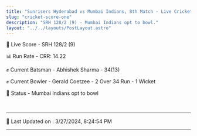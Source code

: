 ```yaml
---
title: "Sunrisers Hyderabad vs Mumbai Indians, 8th Match - Live Cricket Score"
slug: "cricket-score-one"
description: "SRH 128/2 (9) - Mumbai Indians opt to bowl."
layout: "../../layouts/PostLayout.astro"
---
```


🔴 Live Score - SRH 128/2 (9)  

📊 Run Rate - CRR: 14.22  

✊ Current Batsman - Abhishek Sharma - 34(13)  

✊ Current Bowler - Gerald Coetzee - 2 Over 34 Run - 1 Wicket  

📑 Status - Mumbai Indians opt to bowl

<br />

***

📝 Last Updated on : 3/27/2024, 8:24:54 PM

***

